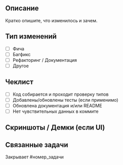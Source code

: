 ## Описание
Кратко опишите, что изменилось и зачем.

## Тип изменений
- [ ] Фича
- [ ] Багфикс
- [ ] Рефакторинг / Документация
- [ ] Другое

## Чеклист
- [ ] Код собирается и проходит проверку типов
- [ ] Добавлены/обновлены тесты (если применимо)
- [ ] Обновлена документация и/или README
- [ ] Нет чувствительных данных в коммите

## Скриншоты / Демки (если UI)

## Связанные задачи
Закрывает #номер_задачи
